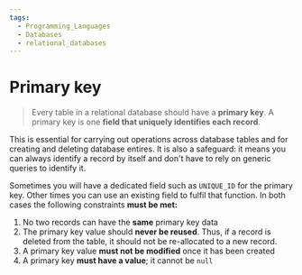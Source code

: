```yaml
---
tags:
  - Programming_Languages
  - Databases
  - relational_databases
---
```


# Primary key

 > Every table in a relational database should have a **primary key**. A primary key is one **field that uniquely identifies each record**.

This is essential for carrying out operations across database tables and for creating and deleting database entires. It is also a safeguard: it means you can always identify a record by itself and don't have to rely on generic queries to identify it.

Sometimes you will have a dedicated field such as `UNIQUE_ID` for the primary key. Other times you can use an existing field to fulfil that function. In both cases the following constraints **must be met:**

1. No two records can have the **same** primary key data
1. The primary key value should **never be reused**. Thus, if a record is deleted from the table, it should not be re-allocated to a new record.
1. A primary key value **must not be modified** once it has been created
1. A primary key **must have a value**; it cannot be `null`
